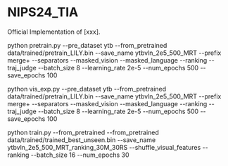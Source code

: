 # NIPS24_TIA
Official Implementation of [xxx].

python pretrain.py     --pre_dataset ytb     --from_pretrained data/trained/pretrain_LILY.bin     --save_name ytbvln_2e5_500_MRT     --prefix merge+     --separators     --masked_vision     --masked_language     --ranking     --traj_judge     --batch_size 8     --learning_rate 2e-5     --num_epochs 500     --save_epochs 100


python vis_exp.py --pre_dataset ytb     --from_pretrained data/trained/pretrain_LILY.bin     --save_name ytbvln_2e5_500_MRT     --prefix merge+     --separators     --masked_vision     --masked_language     --ranking     --traj_judge     --batch_size 8     --learning_rate 2e-5     --num_epochs 500     --save_epochs 100


python train.py --from_pretrained --from_pretrained data/trained/trained_best_unseen.bin --save_name ytbvln_2e5_500_MRT_ranking_30M_30RS --shuffle_visual_features --ranking --batch_size 16 --num_epochs 30